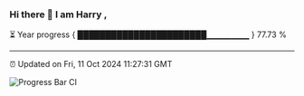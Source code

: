 ### Hi there 👋 I am Harry , 

⏳ Year progress { ███████████████████████▁▁▁▁▁▁▁ } 77.73 %

---

⏰ Updated on Fri, 11 Oct 2024 11:27:31 GMT

![Progress Bar CI](https://github.com/duykhang68/duykhang68/workflows/Progress%20Bar%20CI/badge.svg)

